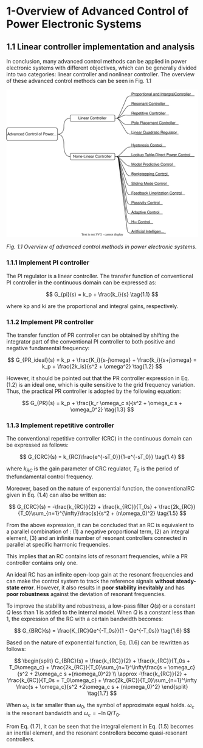 # 1-Overview of Advanced Control of Power Electronic Systems 

## 1.1 Linear controller implementation and analysis

In conclusion, many advanced control methods can be applied in power electronic systems with different objectives, which can be generally divided into two categories: linear controller and nonlinear controller. The overview of these advanced control methods can be seen in Fig. 1.1

![fig1.1](fig/chapter1/1_1_control_methods.svg)

*Fig. 1.1 Overview of advanced control methods in power electronic systems.*

###  1.1.1 Implement PI controller

The PI regulator is a linear controller. 
The transfer function of conventional PI controller in the continuous domain can be expressed as:

$$
G_{pi}(s) = k_p + \frac{k_i}{s} \tag{1.1}
$$

where kp and ki are the proportional and integral gains, respectively.

### 1.1.2 Implement PR controller

The transfer function of PR controller can be obtained by shifting the integrator part of the conventional PI controller to both positive and negative fundamental frequency:

$$
G_{PR_ideal}(s) = k_p + \frac{K_i}{s-j\omega} + \frac{k_i}{s+j\omega} = k_p + \frac{2k_is}{s^2 + \omega^2} \tag{1.2}
$$

However, it should be pointed out that the PR controller expression in Eq. (1.2) is an ideal one, which is quite sensitive to the grid frequency variation. Thus, the practical PR controller is adopted by the following equation:

$$
G_{PR}(s) = k_p + \frac{k_r \omega_c s}{s^2 + \omega_c s + \omega_0^2} \tag{1.3}
$$

### 1.1.3 Implement repetitive controller

The conventional repetitive controller (CRC) in the continuous domain can be expressed as follows:

$$
G_{CRC}(s) = k_{RC}\frac{e^{-sT_0}}{1-e^{-sT_0}} \tag{1.4}
$$

where $k_{RC}$ is the gain parameter of CRC regulator, $T_0$ is the period of thefundamental control frequency.

Moreover, based on the nature of exponential function, the conventionalRC given in Eq. (1.4) can also be written as:

$$
G_{CRC}(s) = -\frac{k_{RC}}{2} + \frac{k_{RC}}{T_0s} + \frac{2k_{RC}}{T_0}\sum_{n=1}^{\infty}\frac{s}{s^2 + (n\omega_0)^2} \tag{1.5} 
$$

From the above expression, it can be concluded that an RC is equivalent to a parallel combination of :
(1) a negative proportional term, 
(2) an integral element,
(3) and an infinite number of resonant controllers
connected in parallel at specific harmonic frequencies. 

This implies that an RC contains lots of resonant frequencies, while a PR controller contains only one.

An ideal RC has an infinite open-loop gain at the resonant frequencies and can make the control system to track the reference signals **without steady-state error**. However, it also results in **poor stability inevitably** and has **poor robustness** against the deviation of resonant frequencies. 

To improve the stability and robustness, a low-pass filter $Q(s)$ or a constant $Q$ less than 1 is added to the internal model. When $Q$ is a constant less than 1, the expression of the RC with a certain bandwidth becomes:

$$
G_{BRC}(s) = \frac{K_{RC}Qe^{-T_0s}}{1 - Qe^{-T_0s}} \tag{1.6}
$$

Based on the nature of exponential function, Eq. (1.6) can be rewritten as follows:

$$
\begin{split}
G_{BRC}(s) = \frac{k_{RC}}{2} + \frac{k_{RC}}{T_0s + T_0\omega_c} + \frac{2k_{RC}}{T_0}\sum_{n=1}^\infty\frac{s + \omega_c}{s^2 + 2\omega_c s +(n\omega_0)^2} \\ 
\approx -\frac{k_{RC}}{2} + \frac{k_{RC}}{T_0s + T_0\omega_c} + \frac{2k_{RC}}{T_0}\sum_{n=1}^\infty \frac{s + \omega_c}{s^2 +2\omega_c s + (n\omega_0)^2} 
\end{split}
\tag{1.7}
$$

When $\omega_c$ is far smaller than $\omega_0$, the symbol of approximate equal holds. $\omega_c$ is the resonant bandwidth and $\omega_c = -\ln Q/T_0$.

From Eq. (1.7), it can be seen that the integral element in Eq. (1.5) becomes an inertial element, and the resonant controllers become quasi-resonant controllers.
